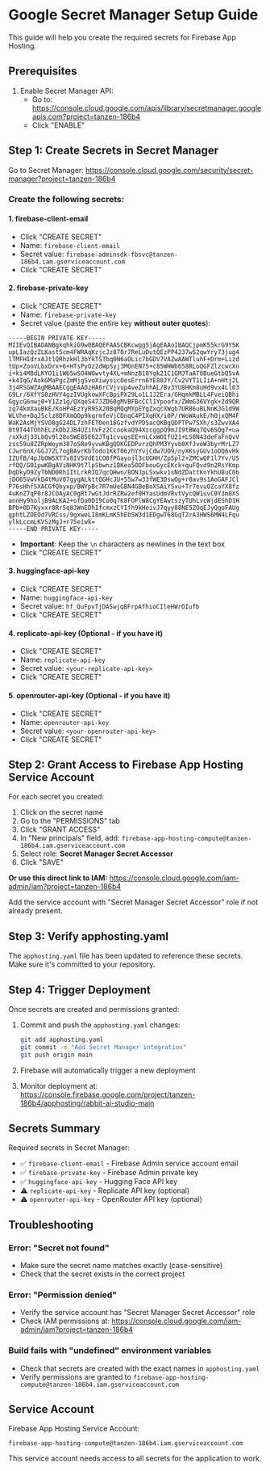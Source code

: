 # Google Secret Manager Setup Guide

This guide will help you create the required secrets for Firebase App Hosting.

## Prerequisites

1. Enable Secret Manager API:
   - Go to: https://console.cloud.google.com/apis/library/secretmanager.googleapis.com?project=tanzen-186b4
   - Click "ENABLE"

## Step 1: Create Secrets in Secret Manager

Go to Secret Manager: https://console.cloud.google.com/security/secret-manager?project=tanzen-186b4

### Create the following secrets:

#### 1. firebase-client-email
- Click "CREATE SECRET"
- Name: `firebase-client-email`
- Secret value: `firebase-adminsdk-fbsvc@tanzen-186b4.iam.gserviceaccount.com`
- Click "CREATE SECRET"

#### 2. firebase-private-key
- Click "CREATE SECRET"
- Name: `firebase-private-key`
- Secret value (paste the entire key **without outer quotes**):
```
-----BEGIN PRIVATE KEY-----
MIIEvQIBADANBgkqhkiG9w0BAQEFAASCBKcwggSjAgEAAoIBAQCjpmK55krG9Y5K
upLIazQzZLKast5cm4FWRAqKzjcJz870r7ReLuDutQEzPP4237wS2qwYry73jug4
lTMFHIdrxAJtlQRhzkHl3bYkTSTbq0N6aOLic7bGDV7VAZwAAWTluhF+Drm+Lizd
tUp+ZooVLbxDrx+6+HTsPyOz2dWpSyj3MQnEN75+c85WHWb658RLoQGFZlzcwcXn
i+ki4M8dLKYO1i1W65wSO4W6wvty4XL+mNnzB18Yqk21C1GMJTaAT8BueGtbQ5vA
+k4IqG/AokGMaPgcZmMjgSvoXiwysicOesErrn6YE88JY/Cv2VYT1LIiA+nHtj2L
3j4RSGWZAgMBAAECggEAAOzHA6rCVjvup4veZuhhAL/Bv3YU8HKm8uHd9vx4Ll03
G9Lr/6XfYS0zHVY4gzIVUgkowXFcBpiPX29Lo1L1J2Era/GHqmkMBLL4FveiQBhi
GgycG6nwj0+Y1Zz1g/QXqeS47JZD60gMVBFBcCCl1Ypoofx/ZWmG36VYgk+2d9QR
zg74kmXauBkE/KoHP4EzYyR9SX20BqMQqMYpEYgZxqcXWqb7UR86uBLNnKJG1d9W
WLVhe+DqJ5clz8DFXmQOp9kqrmfeVjCDnqC4PIXqHX/i0P/rWoWAukE/h0jxQM4F
WaK2AsMjYSVO8gG24DL7zhFET0en16GzfvdYPD5acQKBgQDPTPw7SXh/s3ZwvXA4
0t9T44TOhhELzkDb2JB4UZihVFz2CcookaQ94XzcggpQ9mJI9tBWq7Qv6SOg7+ua
/xXkdj33LbQv9l28o5WE85E62JTg1cvugsEE+nLCxWOIfU21+LS6N43deFaFnQvV
zss59u8ZZRpWoym387oSRe9yvwKBgQDKGEDPvrzQhPM3Yyvb0XfJveW3byrMrLZ7
CJwr6nX/GGJ7ZL7ogBAvrKbTodo1KkT06zhYYvjCdw7UO9/nyXKsyGUv1oDQ6vHk
IZUfB/4pJbOWSXT7v8IV5VdE1CO8fPGayojl3cUGHH/Zp5pl2+ZMCwQF1l7Yv/US
rfQQ/G01pwKBgAViNHK9t7lpSbwnz1BKea5ODFbouGycEKck+quFQvd9n2RsYKmp
DqDkyD9ZyTbND0Rh1ItLrkRIQ7qcQHwn/8ONJpLSxwkv1sNdZDattKnYkhU8uC0b
jDO65VwVkD4tMuV07gygALkttOGHcJU+55w7w33fWE3DswOp+r0av9s1AoGAFJCl
P76sHhf5XACGfQbyxp/BWYpBc7R7mUeGBN4GBeBoXSAiYSxu+Tr7evu0ZcaYX8fz
4uKnZ7qP0r8JCOAyAC0gRt7wGtJdrRZRw2ef0HYasUdmVRvtVycQW1uvC0Y3m8XS
annHy9holjB9ALKA2+ofDa0D19Co0q7K8FOPlW8CgYEAwtszyTUhLvcWjdEShD1H
BPb+0D7Kyxxr8Rr5q8JWnEDhIfcmxzCYIfh9kHeivJ7qyy88NE5ZOqEJyQgoFAUg
gphtLZOEOd7VRCss/9gxweLI8mKLmK5hEbSW3d1EDgwT68GqTZrA3HWS6MW4LFqu
ylkLccmLKVSzMgJ+r75eiwk=
-----END PRIVATE KEY-----
```
- **Important**: Keep the `\n` characters as newlines in the text box
- Click "CREATE SECRET"

#### 3. huggingface-api-key
- Click "CREATE SECRET"
- Name: `huggingface-api-key`
- Secret value: `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`
- Click "CREATE SECRET"

#### 4. replicate-api-key (Optional - if you have it)
- Click "CREATE SECRET"
- Name: `replicate-api-key`
- Secret value: `<your-replicate-api-key>`
- Click "CREATE SECRET"

#### 5. openrouter-api-key (Optional - if you have it)
- Click "CREATE SECRET"
- Name: `openrouter-api-key`
- Secret value: `<your-openrouter-api-key>`
- Click "CREATE SECRET"

## Step 2: Grant Access to Firebase App Hosting Service Account

For each secret you created:

1. Click on the secret name
2. Go to the "PERMISSIONS" tab
3. Click "GRANT ACCESS"
4. In "New principals" field, add: `firebase-app-hosting-compute@tanzen-186b4.iam.gserviceaccount.com`
5. Select role: **Secret Manager Secret Accessor**
6. Click "SAVE"

**Or use this direct link to IAM:**
https://console.cloud.google.com/iam-admin/iam?project=tanzen-186b4

Add the service account with "Secret Manager Secret Accessor" role if not already present.

## Step 3: Verify apphosting.yaml

The `apphosting.yaml` file has been updated to reference these secrets. Make sure it's committed to your repository.

## Step 4: Trigger Deployment

Once secrets are created and permissions granted:

1. Commit and push the `apphosting.yaml` changes:
   ```bash
   git add apphosting.yaml
   git commit -m "Add Secret Manager integration"
   git push origin main
   ```

2. Firebase will automatically trigger a new deployment

3. Monitor deployment at:
   https://console.firebase.google.com/project/tanzen-186b4/apphosting/rabbit-ai-studio-main

## Secrets Summary

Required secrets in Secret Manager:
- ✅ `firebase-client-email` - Firebase Admin service account email
- ✅ `firebase-private-key` - Firebase Admin private key
- ✅ `huggingface-api-key` - Hugging Face API key
- ⚠️ `replicate-api-key` - Replicate API key (optional)
- ⚠️ `openrouter-api-key` - OpenRouter API key (optional)

## Troubleshooting

### Error: "Secret not found"
- Make sure the secret name matches exactly (case-sensitive)
- Check that the secret exists in the correct project

### Error: "Permission denied"
- Verify the service account has "Secret Manager Secret Accessor" role
- Check IAM permissions at: https://console.cloud.google.com/iam-admin/iam?project=tanzen-186b4

### Build fails with "undefined" environment variables
- Check that secrets are created with the exact names in `apphosting.yaml`
- Verify permissions are granted to `firebase-app-hosting-compute@tanzen-186b4.iam.gserviceaccount.com`

## Service Account

Firebase App Hosting Service Account:
```
firebase-app-hosting-compute@tanzen-186b4.iam.gserviceaccount.com
```

This service account needs access to all secrets for the application to work.
